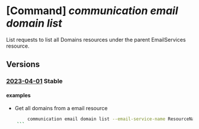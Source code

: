 # [Command] _communication email domain list_

List requests to list all Domains resources under the parent EmailServices resource.

## Versions

### [2023-04-01](/Resources/mgmt-plane/L3N1YnNjcmlwdGlvbnMve30vcmVzb3VyY2Vncm91cHMve30vcHJvdmlkZXJzL21pY3Jvc29mdC5jb21tdW5pY2F0aW9uL2VtYWlsc2VydmljZXMve30vZG9tYWlucw==/2023-04-01.xml) **Stable**

<!-- mgmt-plane /subscriptions/{}/resourcegroups/{}/providers/microsoft.communication/emailservices/{}/domains 2023-04-01 -->
#### examples

- Get all domains from a email resource

```bash
        communication email domain list --email-service-name ResourceName -g ResourceGroup
    ```
